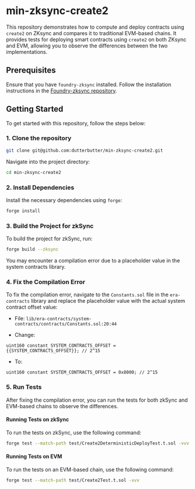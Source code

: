 # min-zksync-create2

This repository demonstrates how to compute and deploy contracts using `create2` on ZKsync and compares it to traditional EVM-based chains. It provides tests for deploying smart contracts using `create2` on both ZKsync and EVM, allowing you to observe the differences between the two implementations.

## Prerequisites

Ensure that you have `foundry-zksync` installed. Follow the installation instructions in the [Foundry-zksync repository](https://github.com/matter-labs/foundry-zksync?tab=readme-ov-file#quick-install).

## Getting Started

To get started with this repository, follow the steps below:

### 1. Clone the repository

```bash
git clone git@github.com:dutterbutter/min-zksync-create2.git
```

Navigate into the project directory:

```bash
cd min-zksync-create2
```

### 2. Install Dependencies

Install the necessary dependencies using `forge`:

```bash
forge install
```

### 3. Build the Project for zkSync

To build the project for zkSync, run:

```bash
forge build --zksync
```

You may encounter a compilation error due to a placeholder value in the system contracts library.

### 4. Fix the Compilation Error

To fix the compilation error, navigate to the `Constants.sol` file in the `era-contracts` library and replace the placeholder value with the actual system contract offset value:

- File: `lib/era-contracts/system-contracts/contracts/Constants.sol:20:44`
  
- Change:

```solidity
uint160 constant SYSTEM_CONTRACTS_OFFSET = {{SYSTEM_CONTRACTS_OFFSET}}; // 2^15
```

- To:

```solidity
uint160 constant SYSTEM_CONTRACTS_OFFSET = 0x8000; // 2^15
```

### 5. Run Tests

After fixing the compilation error, you can run the tests for both zkSync and EVM-based chains to observe the differences.

#### Running Tests on zkSync

To run the tests on zkSync, use the following command:

```bash
forge test --match-path test/Create2DeterministicDeployTest.t.sol -vvv --zksync
```

#### Running Tests on EVM

To run the tests on an EVM-based chain, use the following command:

```bash
forge test --match-path test/Create2Test.t.sol -vvv
```